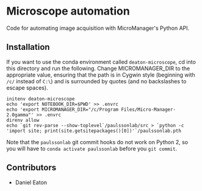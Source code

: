 # Microscope automation

Code for automating image acquisition with MicroManager's Python API.

## Installation
If you want to use the conda environment called `deaton-microscope`, cd into this directory and run the following. Change MICROMANAGER_DIR to the appropriate value, ensuring that the path is in Cygwin style (beginning with `/c/` instead of `C:\`) and is surrounded by quotes (and no backslashes to escape spaces).
```
initenv deaton-microscope
echo 'export NOTEBOOK_DIR=$PWD' >> .envrc
echo 'export MICROMANAGER_DIR="/c/Program Files/Micro-Manager-2.0gamma"' >> .envrc
direnv allow
echo `git rev-parse --show-toplevel`/paulssonlab/src > `python -c 'import site; print(site.getsitepackages()[0])'`/paulssonlab.pth
```

Note that the `paulssonlab` git commit hooks do not work on Python 2, so you will have to `conda activate paulssonlab` before you `git commit`.

## Contributors

- Daniel Eaton

